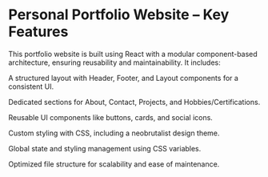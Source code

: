 # Personal Portfolio Website – Key Features
This portfolio website is built using React with a modular component-based architecture, ensuring reusability and maintainability. It includes:

A structured layout with Header, Footer, and Layout components for a consistent UI.

Dedicated sections for About, Contact, Projects, and Hobbies/Certifications.

Reusable UI components like buttons, cards, and social icons.

Custom styling with CSS, including a neobrutalist design theme.

Global state and styling management using CSS variables.

Optimized file structure for scalability and ease of maintenance.